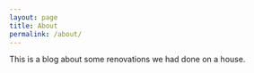 ```yaml
---
layout: page
title: About
permalink: /about/
---
```


This is a blog about some renovations we had done on a house. 
